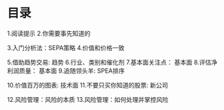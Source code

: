 # 目录
1.阅读提示
2.你需要事先知道的


3.入门分析法：SEPA策略
4.价值和价格一致

5.借助趋势交易: 趋势
6.行业、类别和催化剂
7.基本面关注点： 基本面
8.评估净利润质量： 基本面
9.追随领头羊: SPEA排序

10.价值百万的图表: 技术面
11.不要只买你知道的股票: 新公司

12.风险管理：风险的本质
13.风险管理：如何处理并掌控风险
